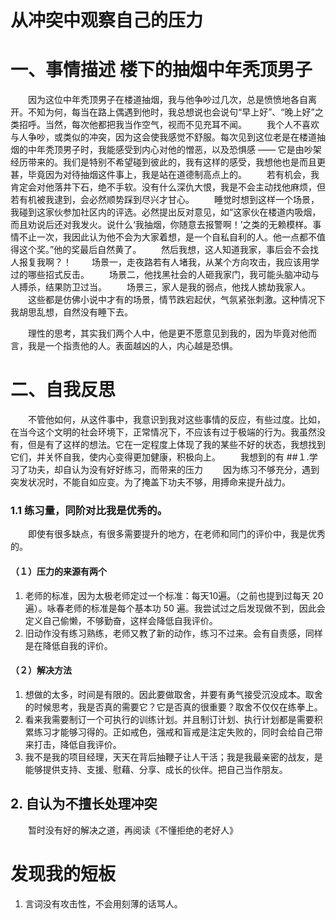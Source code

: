 # 从冲突中观察自己的压力
# 一、事情描述 楼下的抽烟中年秃顶男子
　　因为这位中年秃顶男子在楼道抽烟，我与他争吵过几次，总是愤愤地各自离开。不知为何，每当在路上偶遇到他时，我总想说也会说句“早上好”、“晚上好”之类招呼。当然，每次他都把我当作空气，视而不见充耳不闻。
　　我个人不喜欢与人争吵，或类似的冲突，因为这会使我感觉不舒服。每次见到这位老是在楼道抽烟的中年秃顶男子时，我能感受到内心对他的憎恶，以及恐惧感 —— 它是由吵架经历带来的。我们是特别不希望碰到彼此的，我有这样的感受，我想他也是而且更甚，毕竟因为对待抽烟这件事上，我是站在道德制高点上的。
　　若有机会，我肯定会对他落井下石，绝不手软。没有什么深仇大恨，我是不会主动找他麻烦，但若有机被我逮到，会必然顺势踩到尽兴才甘心。
　　睡觉时想到这样一个场景，我碰到这家伙参加社区内的评选。必然提出反对意见，如“这家伙在楼道内吸烟，而且劝说后还对我发火。说什么‘我抽烟，你随意去报警啊！’之类的无赖模样。事情不止一次，我因此认为他不会为大家着想，是一个自私自利的人。他一点都不值得这个奖。”他的奖最后自然黄了。
　　然后我想，这人知道我家，事后会不会找人报复我啊？！
　　场景一，走夜路若有人堵我，从某个方向攻击，我应该用学过的哪些招式反击。
　　场景二，他找黑社会的人砸我家门，我可能头脑冲动与人搏杀，结果防卫过当。
　　场景三，家人是我的弱点，他找人掳劫我家人。
　　这些都是仿佛小说中才有的场景，情节跌宕起伏，气氛紧张刺激。这种情况下我胡思乱想，自然没有睡下去。

　　理性的思考，其实我们两个人中，他是更不愿意见到我的，因为毕竟对他而言，我是一个指责他的人。表面越凶的人，内心越是恐惧。
# 二、自我反思
　　不管他如何，从这件事中，我意识到我对这些事情的反应，有些过度。比如，在当今这个文明的社会环境下，正常情况下，不应该有过于极端的行为。我虽然没有，但是有了这样的想法。它在一定程度上体现了我的某些不好的状态，我想找到它们，并关怀自我，使内心变得更加健康，积极向上。
　　我想到的有
##１.学习了功夫，却自认为没有好好练习，而带来的压力
　　因为练习不够充分，遇到突发状况时，不能自如应变。为了掩盖下功夫不够，用搏命来提升战力。
### 1.1 练习量，同阶对比我是优秀的。
　　即使有很多缺点，有很多需要提升的地方，在老师和同门的评价中，我是优秀的。
#### （１）压力的来源有两个
1. 老师的标准，因为太极老师定过一个标准：每天10遍。（之前也提到过每天 20 遍）。咏春老师的标准是每个基本功 50 遍。我尝试过之后发现做不到，因此会定义自己偷懒，不够勤奋，这样会降低自我评价。
2. 旧动作没有练习熟练，老师又教了新的动作，练习不过来。会有自责感，同样是在降低自我的评价。

#### （２）解决方法
1. 想做的太多，时间是有限的。因此要做取舍，并要有勇气接受沉没成本。取舍的时候思考，我是否真的需要它？它是否真的很重要？取舍不仅仅在练拳上。
2. 看来我需要制订一个可执行的训练计划。并且制订计划、执行计划都是需要积累练习才能够习得的。正如戒色，强戒和盲戒是注定失败的，同时会给自己带来打击，降低自我评价。
3. 我不是我的项目经理，天天在背后抽鞭子让人干活；我是我最亲密的战友，是能够提供支持、支援、慰藉、分享、成长的伙伴。把自己当作朋友。

## 2. 自认为不擅长处理冲突
　　暂时没有好的解决之道，再阅读《不懂拒绝的老好人》

# 发现我的短板
1. 言词没有攻击性，不会用刻薄的话骂人。
